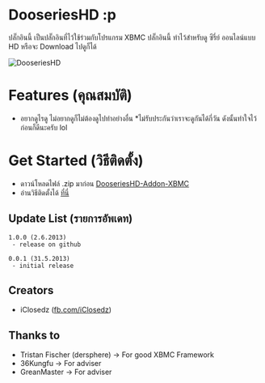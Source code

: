 # DooseriesHD :p
ปลั๊กอินนี้ เป็นปลั๊กอินที่ไว้ใช้ร่วมกับโปรแกรม XBMC
ปลั๊กอินนี้ ทำไว้สำหรับดู ซีรี่ย์ ออนไลน์แบบ HD หรือจะ Download ไปดูก็ได้ 

![DooseriesHD](https://github.com/iClosedz/serieshd-xbmc-addons/raw/master/img/icon.png)

# Features (คุณสมบัติ)
* อยากดูไรดู ไม่อยากดูก็ไม่ต้องดูไปทำอย่างอื่น
*ไม่รับประกันว่าเราจะดูกันได้กี่วัน ดังนั้นทำใจไว้ก่อนก็ดีนะครับ lol

# Get Started (วิธีติดตั้ง)
* ดาวน์โหลดไฟล์ .zip มาก่อน [DooseriesHD-Addon-XBMC](https://github.com/iClosedz/serieshd-xbmc-addons/raw/master/repository.dooserieshd/repository.dooserieshd.zip)
*  อ่านวิธีติดตั้งได้ [ที่นี่](http://wiki.xbmc.org/index.php?title=Add-ons#How_to_install_from_a_ZIP_file)

## Update List (รายการอัพเดท)

	1.0.0 (2.6.2013)
	 - release on github

	0.0.1 (31.5.2013)
	 - initial release

## Creators
- iClosedz ([fb.com/iClosedz](https://www.facebook.com/iClosedz))

## Thanks to
- Tristan Fischer (dersphere) -> For good XBMC Framework
- 36Kungfu -> For adviser
- GreanMaster -> For adviser
